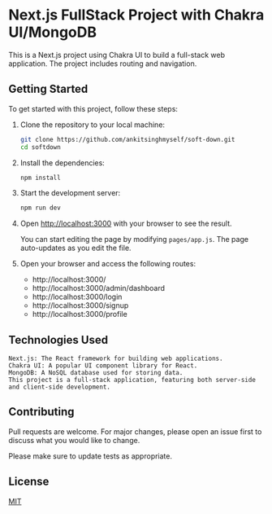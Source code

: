# Next.js FullStack Project with Chakra UI/MongoDB

This is a Next.js project using Chakra UI to build a full-stack web application. The project includes routing and navigation.

## Getting Started

To get started with this project, follow these steps:

1. Clone the repository to your local machine:
   ```bash
   git clone https://github.com/ankitsinghmyself/soft-down.git
   cd softdown
   ```
2. Install the dependencies:

    ```bash
    npm install
    ```
3. Start the development server:

    ```bash
    npm run dev
    ```
4. Open [http://localhost:3000](http://localhost:3000) with your browser to see the result.

    You can start editing the page by modifying `pages/app.js`. The page auto-updates as you edit the file.
5. Open your browser and access the following routes:

    - http://localhost:3000/
    - http://localhost:3000/admin/dashboard
    - http://localhost:3000/login
    - http://localhost:3000/signup
    - http://localhost:3000/profile

## Technologies Used
    Next.js: The React framework for building web applications.
    Chakra UI: A popular UI component library for React.
    MongoDB: A NoSQL database used for storing data.
    This project is a full-stack application, featuring both server-side and client-side development.
## Contributing

Pull requests are welcome. For major changes, please open an issue first to discuss what you would like to change.

Please make sure to update tests as appropriate.

## License

[MIT](https://choosealicense.com/licenses/mit/)
